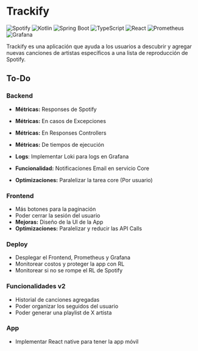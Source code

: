 # Trackify

![Spotify](https://img.shields.io/badge/Spotify-1ED760?style=for-the-badge&logo=spotify&logoColor=white)
![Kotlin](https://img.shields.io/badge/Kotlin-B125EA?style=for-the-badge&logo=kotlin&logoColor=white)
![Spring Boot](https://img.shields.io/badge/Spring_Boot-6DB33F?style=for-the-badge&logo=spring-boot&logoColor=white)
![TypeScript](https://img.shields.io/badge/TypeScript-007ACC?style=for-the-badge&logo=typescript&logoColor=white)
![React](https://img.shields.io/badge/React-61DAFB?style=for-the-badge&logo=react&logoColor=000000)
![Prometheus](https://img.shields.io/badge/Prometheus-E6522C?style=for-the-badge&logo=prometheus&logoColor=white)
![Grafana](https://img.shields.io/badge/Grafana-F46800?style=for-the-badge&logo=grafana&logoColor=white)

Trackify es una aplicación que ayuda a los usuarios a descubrir y agregar nuevas canciones de artistas específicos a una lista de reproducción de Spotify.

## To-Do

### Backend

- **Métricas:** Responses de Spotify
- **Métricas:** En casos de Excepciones
- **Métricas:** En Responses Controllers
- **Métricas:** De tiempos de ejecución
- **Logs**: Implementar Loki para logs en Grafana

- **Funcionalidad:** Notificaciones Email en servicio Core

- **Optimizaciones:** Paralelizar la tarea core (Por usuario)

### Frontend

- Más botones para la paginación
- Poder cerrar la sesión del usuario
- **Mejoras:** Diseño de la UI de la App
- **Optimizaciones:** Paralelizar y reducir las API Calls

### Deploy

- Desplegar el Frontend, Prometheus y Grafana
- Monitorear costos y proteger la app con RL
- Monitorear si no se rompe el RL de Spotify

### Funcionalidades v2

- Historial de canciones agregadas
- Poder organizar los seguidos del usuario
- Poder generar una playlist de X artista

### App

- Implementar React native para tener la app móvil

